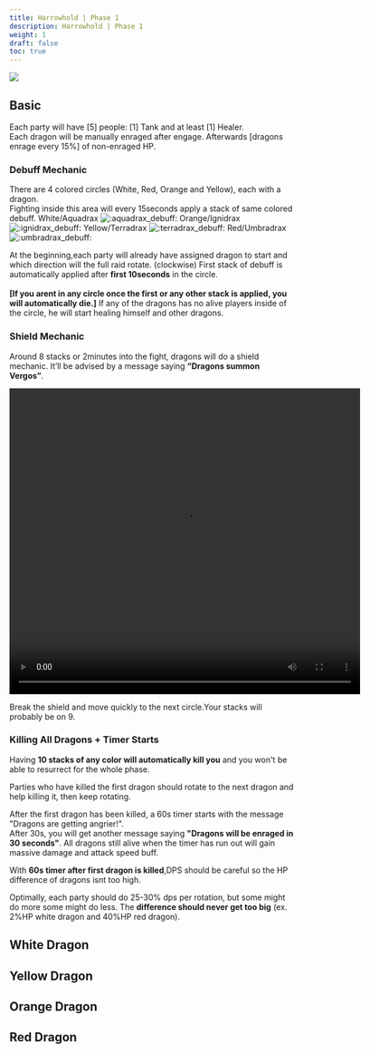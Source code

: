 ```yaml
---
title: Harrowhold | Phase 1
description: Harrowhold | Phase 1
weight: 1
draft: false
toc: true
---
```


![](https://i.imgur.com/JgqosA2.png)
## Basic

Each party will have [5] people: [1] Tank and at least [1] Healer.<br>
Each dragon will be manually enraged after engage. Afterwards [dragons enrage every 15%] of non-enraged HP.

### Debuff Mechanic

There are 4 colored circles  (White, Red, Orange and Yellow), each with a dragon. <br>Fighting inside this area will every 15seconds apply a stack of same colored debuff. 
White/Aquadrax ![:aquadrax_debuff:](https://cdn.discordapp.com/emojis/777145915916025866.webp?size=44&quality=lossless) Orange/Ignidrax ![:ignidrax_debuff:](https://cdn.discordapp.com/emojis/777145931233230858.webp?size=44&quality=lossless) Yellow/Terradrax ![:terradrax_debuff:](https://cdn.discordapp.com/emojis/777144891859795999.webp?size=44&quality=lossless) Red/Umbradrax ![:umbradrax_debuff:](https://cdn.discordapp.com/emojis/777145944701141002.webp?size=44&quality=lossless)

At the beginning,each party will already have assigned dragon to start and which direction will the full raid rotate. (clockwise) First stack of debuff is automatically applied after **first 10seconds** in the circle.<br><br>
**[If you arent in any circle once the first or any other stack is applied, you will automatically die.]**
If any of the dragons has no alive players inside of the circle, he will start healing himself and other dragons.

### Shield Mechanic

Around 8 stacks or 2minutes into the fight, dragons will do a shield mechanic. It’ll be advised by a message saying **“Dragons summon Vergos”**.

<video controls width="620" height="540">
  <source src="https://i.imgur.com/rLpRGe0.mp4" type="video/mp4">
</video></center>

Break the shield and move quickly to the next circle.Your stacks will probably be on 9.

### Killing All Dragons + Timer Starts

Having **10 stacks of any color will automatically kill you** and you won't be able to resurrect for the whole phase.

Parties who have killed the first dragon should rotate to the next dragon and help killing it, then keep rotating.

After the first dragon has been killed, a 60s timer starts with the message "Dragons are getting angrier!". <br>
After 30s, you will get another message saying **"Dragons will be enraged in 30 seconds"**. All dragons still alive when the timer has run out will gain massive damage and attack speed buff.

With **60s timer after first dragon is killed**,DPS should be careful so the HP difference of dragons isnt too high.

Optimally, each party should do 25-30% dps per rotation, but some might do more some might do less. The **difference should never get too big** (ex. 2%HP white dragon and 40%HP red dragon).

## White Dragon

## Yellow Dragon

## Orange Dragon

## Red Dragon